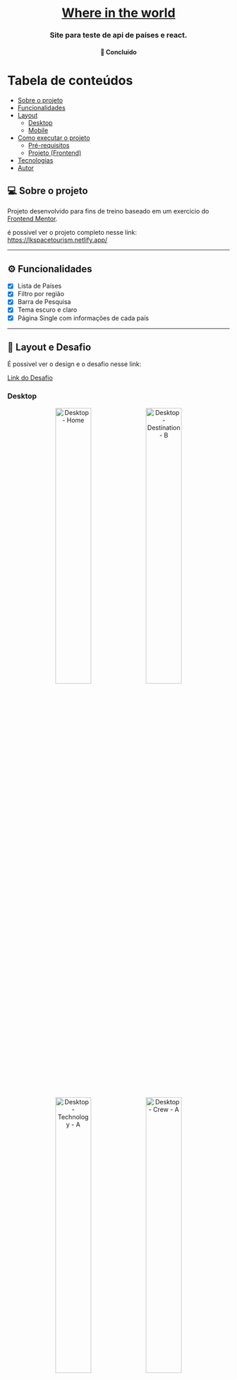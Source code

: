 <h1 align="center">
      <a href="#" alt="site do ecoleta">Where in the world </a>
</h1>

<h3 align="center">
     Site para teste de api de países e react.
</h3>

<h4 align="center">
	🚧   Concluído 
</h4>

Tabela de conteúdos
=================
<!--ts-->
   * [Sobre o projeto](#-sobre-o-projeto)
   * [Funcionalidades](#funcionalidades)
   * [Layout](#-layout)
     * [Desktop](#desktop)
     * [Mobile](#mobile)
   * [Como executar o projeto](#-como-executar-o-projeto)
     * [Pré-requisitos](#pré-requisitos)
     * [Projeto (Frontend)](#projeto)
   * [Tecnologias](#-tecnologias)
   * [Autor](#-autor)
<!--te-->


## 💻 Sobre o projeto

Projeto desenvolvido para fins de treino baseado em um exercicio do [Frontend Mentor](https://www.frontendmentor.io/home).

é possivel ver o projeto completo nesse link: https://lkspacetourism.netlify.app/

---

## ⚙️ Funcionalidades

- [x] Lista de Países
- [x] Filtro por região
- [x] Barra de Pesquisa
- [x] Tema escuro e claro
- [x] Página Single com informações de cada país
---

## 🎨 Layout e Desafio

É possivel ver o design e o desafio nesse link:

<a href="https://www.frontendmentor.io/challenges/rest-countries-api-with-color-theme-switcher-5cacc469fec04111f7b848ca">
  Link do Desafio
</a>


### Desktop

<p align="center">
  <img alt="Desktop - Home" title="#Desktop-Home" src="https://user-images.githubusercontent.com/90098992/184672090-e27d38de-a31b-4aff-8a60-f4305b222224.jpg" width="40%">
  <img width="40%" alt="Desktop - Destination - B" src="https://user-images.githubusercontent.com/90098992/184672400-bd80563a-4fd4-4586-9648-9e644df505ff.png">
  <img width="40%" alt="Desktop - Technology - A" src="https://user-images.githubusercontent.com/90098992/184672410-9617dda1-7797-49ac-bd3f-ad3d8c8c158a.png">
  <img width="40%" alt="Desktop - Crew - A" src="https://user-images.githubusercontent.com/90098992/184672422-15e39966-5998-49e6-b2db-c3b9bec2a607.png">
</p>

### Mobile

<p align="center">
  <img width="16%" alt="Mobile - Home" src="https://user-images.githubusercontent.com/90098992/184673141-db1aecc7-56dc-4763-b4d7-d18fe4e042a6.png">
  <img width="16%" alt="Mobile - Menu" src="https://user-images.githubusercontent.com/90098992/184673245-9082a98c-351e-4745-afa3-94c4d6408426.png">
  <img width="16%" alt="Mobile - Destination - A" src="https://user-images.githubusercontent.com/90098992/184673165-8097c32e-fb76-4ef9-8519-0f66492ec3d3.jpg">
  <img width="16%" alt="Mobile - Crew - A" src="https://user-images.githubusercontent.com/90098992/184673198-ace6f446-4209-4a66-97f9-c50319c01c4a.jpg">
  <img width="16%" alt="Mobile - Technology - A" src="https://user-images.githubusercontent.com/90098992/184673214-0bf09feb-6360-4cc0-b26c-adceee7c31db.jpg">
</p>

---

## 🚀 Como executar o projeto

Este projeto é apenas um projeto Frontend

### Pré-requisitos

Antes de começar, você vai precisar ter instalado em sua máquina as seguintes ferramentas:
[Git](https://git-scm.com), [Node.js](https://nodejs.org/en/). 
Além disto é bom ter um editor para trabalhar com o código como [VSCode](https://code.visualstudio.com/)

#### 🧭 Rodando a Aplicação

```bash
# Clone este repositório
$ https://github.com/KenjiWorkES/country-api.git
# Acesse a pasta do projeto no seu terminal/cmd
$ cd SpaceTourism
# Instale as dependências
$ npm install
# Execute a aplicação em modo de desenvolvimento
$ npm run dev
# A aplicação será aberta na porta:5173 - acesse http://127.0.0.1:5173/
```

---

## 🛠 Tecnologias

As seguintes ferramentas foram usadas na construção do projeto:

-   **[React](https://reactjs.org/)**
-   **[React Router Dom](https://github.com/ReactTraining/react-router/tree/master/packages/react-router-dom)**
-   **[Typescript](https://www.typescriptlang.org/)**
-   **[Vite](https://vitejs.dev/)**

> Veja o arquivo  [package.json](https://github.com/KenjiWorkES/country-api/blob/master/package.json)

## 🦸 Autor

<a href="http://kenjidev.com.br">
 <img style="border-radius: 50%;" src="https://user-images.githubusercontent.com/90098992/184674647-e1730297-9c32-47ab-9bb5-4a36bcff5209.jpg" width="100px;" alt=""/>
 <br />
 <sub><b>Lucas Kenji</b></sub></a> <a href="http://kenjidev.com.br" title="KenjiDev">🚀</a>
 <br />

[![Linkedin Badge](https://img.shields.io/badge/-Lucas-blue?style=flat-square&logo=Linkedin&logoColor=white&link=https://www.linkedin.com/in/tgmarinho/)](https://www.linkedin.com/in/lucas-kenji-498aa820a/) 
[![Gmail Badge](https://img.shields.io/badge/-lucas.kenjies@gmail.com-c14438?style=flat-square&logo=Gmail&logoColor=white&link=mailto:tgmarinho@gmail.com)](mailto:lucas.kenjies@gmail.com)

---
